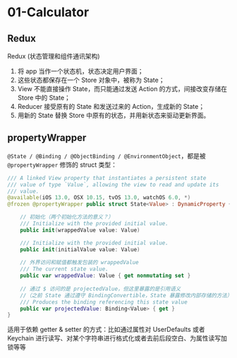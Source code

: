#  01-Calculator

## Redux

Redux (状态管理和组件通讯架构)

1. 将 app 当作一个状态机，状态决定用户界面；
2. 这些状态都保存在一个 Store 对象中，被称为 State；
3. View 不能直接操作 State，而只能通过发送 Action 的方式，间接改变存储在 Store 中的 State；
4. Reducer 接受原有的 State 和发送过来的 Action，生成新的 State；
5. 用新的 State 替换 Store 中原有的状态，并用新状态来驱动更新界面。

## propertyWrapper

`@State / @Binding / @ObjectBinding / @EnvironmentObject`，都是被  `@propertyWrapper`  修饰的 struct 类型：

```swift
/// A linked View property that instantiates a persistent state
/// value of type `Value`, allowing the view to read and update its
/// value.
@available(iOS 13.0, OSX 10.15, tvOS 13.0, watchOS 6.0, *)
@frozen @propertyWrapper public struct State<Value> : DynamicProperty {

    // 初始化（两个初始化方法的意义？）
    /// Initialize with the provided initial value.
    public init(wrappedValue value: Value)

    /// Initialize with the provided initial value.
    public init(initialValue value: Value)
    
    // 外界访问和赋值都触发包装的 wrappedValue
    /// The current state value.
    public var wrappedValue: Value { get nonmutating set }
    
    // 通过 $ 访问的是 projectedValue，但这里暴露的是引用语义
    //（之前 State 通过遵守 BindingConvertible，State 暴露修改内部存储的方法）
    /// Produces the binding referencing this state value
    public var projectedValue: Binding<Value> { get }
}
```

适用于依赖 getter & setter 的方式：比如通过属性对 UserDefaults 或者 Keychain 进行读写、对某个字符串进行格式化或者去前后段空白、为属性读写加锁等等
